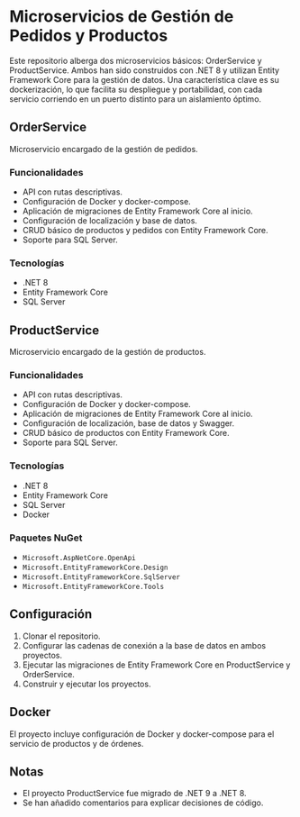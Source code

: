 # Microservicios de Gestión de Pedidos y Productos

Este repositorio alberga dos microservicios básicos: OrderService y ProductService. Ambos han sido construidos con .NET 8 y utilizan Entity Framework Core para la gestión de datos. Una característica clave es su dockerización, lo que facilita su despliegue y portabilidad, con cada servicio corriendo en un puerto distinto para un aislamiento óptimo.

## OrderService

Microservicio encargado de la gestión de pedidos.

### Funcionalidades

*   API con rutas descriptivas.
*   Configuración de Docker y docker-compose.
*   Aplicación de migraciones de Entity Framework Core al inicio.
*   Configuración de localización y base de datos.
*   CRUD básico de productos y pedidos con Entity Framework Core.
*   Soporte para SQL Server.

### Tecnologías

*   .NET 8
*   Entity Framework Core
*   SQL Server

## ProductService

Microservicio encargado de la gestión de productos.

### Funcionalidades

*   API con rutas descriptivas.
*   Configuración de Docker y docker-compose.
*   Aplicación de migraciones de Entity Framework Core al inicio.
*   Configuración de localización, base de datos y Swagger.
*   CRUD básico de productos con Entity Framework Core.
*   Soporte para SQL Server.

### Tecnologías

*   .NET 8
*   Entity Framework Core
*   SQL Server
*   Docker

### Paquetes NuGet

*   `Microsoft.AspNetCore.OpenApi`
*   `Microsoft.EntityFrameworkCore.Design`
*   `Microsoft.EntityFrameworkCore.SqlServer`
*   `Microsoft.EntityFrameworkCore.Tools`

## Configuración

1.  Clonar el repositorio.
2.  Configurar las cadenas de conexión a la base de datos en ambos proyectos.
3.  Ejecutar las migraciones de Entity Framework Core en ProductService y OrderService.
4.  Construir y ejecutar los proyectos.

## Docker

El proyecto incluye configuración de Docker y docker-compose para el servicio de productos y de órdenes.

## Notas

*   El proyecto ProductService fue migrado de .NET 9 a .NET 8.
*   Se han añadido comentarios para explicar decisiones de código.
